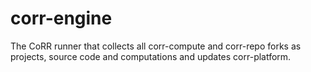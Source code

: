 # corr-engine
The CoRR runner that collects all corr-compute and corr-repo forks as projects, source code and computations and updates corr-platform.
